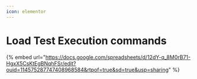 ```yaml
---
icon: elementor
---
```


# Load Test Execution commands



{% embed url="https://docs.google.com/spreadsheets/d/12dY-q_8M0rB71-HgxX5CsKtEgBNqhFSr/edit?ouid=114575287747408968584&rtpof=true&sd=true&usp=sharing" %}
